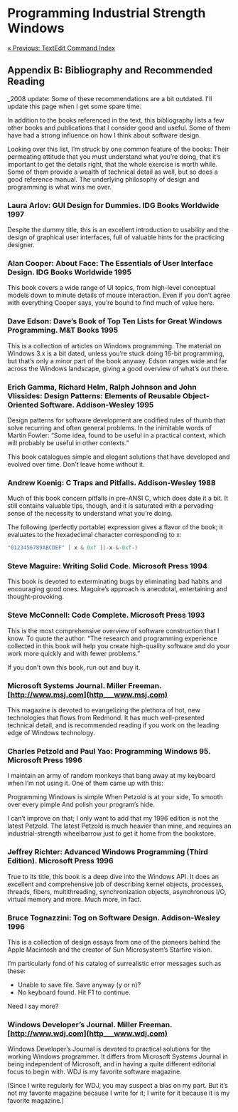 ﻿# Programming Industrial Strength Windows

[« Previous: TextEdit Command Index](Appendix-A-TextEdit-Command-Index.md)

## Appendix B: Bibliography and Recommended Reading

 _2008 update: Some of these recommendations are a bit outdated. I'll update this page when I get some spare time.

In addition to the books referenced in the text, this bibliography lists a few other books and publications that I consider good and useful. Some of them have had a strong influence on how I think about software design.

Looking over this list, I’m struck by one common feature of the books: Their permeating attitude that you must understand what you’re doing, that it’s important to get the details right, that the whole exercise is worth while. Some of them provide a wealth of technical detail as well, but so does a good reference manual. The underlying philosophy of design and programming is what wins me over.

### Laura Arlov: GUI Design for Dummies. IDG Books Worldwide 1997

Despite the dummy title, this is an excellent introduction to usability and the design of graphical user interfaces, full of valuable hints for the practicing designer.

### Alan Cooper: About Face: The Essentials of User Interface Design. IDG Books Worldwide 1995

This book covers a wide range of UI topics, from high-level conceptual models down to minute details of mouse interaction. Even if you don’t agree with everything Cooper says, you’re bound to find much of value here.

### Dave Edson: Dave’s Book of Top Ten Lists for Great Windows Programming. M&T Books 1995

This is a collection of articles on Windows programming. The material on Windows 3.x is a bit dated, unless you’re stuck doing 16-bit programming, but that’s only a minor part of the book anyway. Edson ranges wide and far across the Windows landscape, giving a good overview of what’s out there.

### Erich Gamma, Richard Helm, Ralph Johnson and John Vlissides: Design Patterns: Elements of Reusable Object-Oriented Software. Addison-Wesley 1995

Design patterns for software development are codified rules of thumb that solve recurring and often general problems. In the inimitable words of Martin Fowler: “Some idea, found to be useful in a practical context, which will probably be useful in other contexts.”

This book catalogues simple and elegant solutions that have developed and evolved over time. Don’t leave home without it.

### Andrew Koenig: C Traps and Pitfalls. Addison-Wesley 1988

Much of this book concern pitfalls in pre-ANSI C, which does date it a bit. It still contains valuable tips, though, and it is saturated with a pervading sense of the necessity to understand what you’re doing.

The following (perfectly portable) expression gives a flavor of the book; it evaluates to the hexadecimal character corresponding to x:

```C#
"0123456789ABCDEF" [ x & 0xf ](-x-&-0xf-)
```

### Steve Maguire: Writing Solid Code. Microsoft Press 1994

This book is devoted to exterminating bugs by eliminating bad habits and encouraging good ones. Maguire’s approach is anecdotal, entertaining and thought-provoking.

### Steve McConnell: Code Complete. Microsoft Press 1993

This is the most comprehensive overview of software construction that I know. To quote the author: “The research and programming experience collected in this book will help you create high-quality software and do your work more quickly and with fewer problems.”

If you don’t own this book, run out and buy it.

### Microsoft Systems Journal. Miller Freeman. [http://www.msj.com](http___www.msj.com)

This magazine is devoted to evangelizing the plethora of hot, new technologies that flows from Redmond. It has much well-presented technical detail, and is recommended reading if you work on the leading edge of Windows technology.

### Charles Petzold and Paul Yao: Programming Windows 95. Microsoft Press 1996

I maintain an army of random monkeys that bang away at my keyboard when I’m not using it. One of them came up with this:

Programming Windows is simple
When Petzold is at your side,
To smooth over every pimple
And polish your program’s hide.

I can’t improve on that; I only want to add that my 1996 edition is not the latest Petzold. The latest Petzold is much heavier than mine, and requires an industrial-strength wheelbarrow just to get it home from the bookstore.

### Jeffrey Richter: Advanced Windows Programming (Third Edition). Microsoft Press 1996

True to its title, this book is a deep dive into the Windows API. It does an excellent and comprehensive job of describing kernel objects, processes, threads, fibers, multithreading, synchronization objects, asynchronous I/O, virtual memory and more. Much more, in fact.

### Bruce Tognazzini: Tog on Software Design. Addison-Wesley 1996

This is a collection of design essays from one of the pioneers behind the Apple Macintosh and the creator of Sun Microsystem’s Starfire vision.

I’m particularly fond of his catalog of surrealistic error messages such as these:

* Unable to save file. Save anyway (y or n)?
* No keyboard found. Hit F1 to continue.

Need I say more?

### Windows Developer’s Journal. Miller Freeman. [http://www.wdj.com](http___www.wdj.com)

Windows Developer’s Journal is devoted to practical solutions for the working Windows programmer. It differs from Microsoft Systems Journal in being independent of Microsoft, and in having a quite different editorial focus to begin with. WDJ is my favorite software magazine.

(Since I write regularly for WDJ, you may suspect a bias on my part. But it’s not my favorite magazine because I write for it; I write for it because it is my favorite magazine.)
